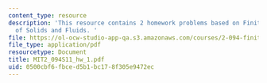 ```yaml
---
content_type: resource
description: 'This resource contains 2 homework problems based on Finite Element Analysis
  of Solids and Fluids. '
file: https://ol-ocw-studio-app-qa.s3.amazonaws.com/courses/2-094-finite-element-analysis-of-solids-and-fluids-ii-spring-2011/0500cbf6fbced5b1bc178f305e9472ec_MIT2_094S11_hw_1.pdf
file_type: application/pdf
resourcetype: Document
title: MIT2_094S11_hw_1.pdf
uid: 0500cbf6-fbce-d5b1-bc17-8f305e9472ec
---
```

